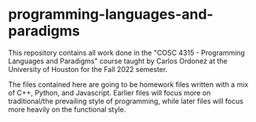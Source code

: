 # programming-languages-and-paradigms
This repository contains all work done in the "COSC 4315 - Programming Languages and Paradigms" course taught by Carlos Ordonez at the University of Houston for the Fall 2022 semester.

The files contained here are going to be homework files written with a mix of C++, Python, and Javascript.
Earlier files will focus more on traditional/the prevailing style of programming, while later files will focus more heavily on the functional style.
